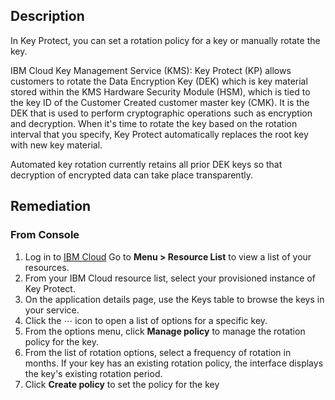 ## Description

In Key Protect, you can set a rotation policy for a key or manually rotate the key.

IBM Cloud Key Management Service (KMS): Key Protect (KP) allows customers to rotate the Data Encryption Key (DEK) which is key material stored within the KMS Hardware Security Module (HSM), which is tied to the key ID of the Customer Created customer master key (CMK). It is the DEK that is used to perform cryptographic operations such as encryption and decryption. When it's time to rotate the key based on the rotation interval
that you specify, Key Protect automatically replaces the root key with new key material.

Automated key rotation currently retains all prior DEK keys so that decryption of encrypted data can take place transparently.

## Remediation

### From Console

1. Log in to [IBM Cloud](https://cloud.ibm.com)
Go to **Menu > Resource List** to view a list of your resources.
3. From your IBM Cloud resource list, select your provisioned instance of Key Protect.
4. On the application details page, use the Keys table to browse the keys in your service.
5. Click the ⋯ icon to open a list of options for a specific key.
6. From the options menu, click **Manage policy** to manage the rotation policy for the key.
7. From the list of rotation options, select a frequency of rotation in months. If your key has an existing rotation policy, the interface displays the key's existing rotation period.
8. Click **Create policy** to set the policy for the key
